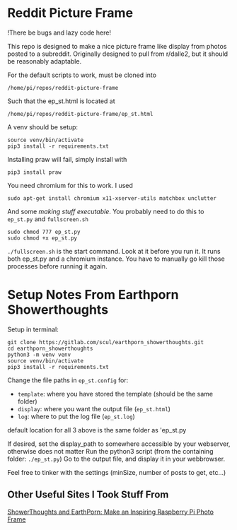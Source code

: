 # Reddit Picture Frame
!There be bugs and lazy code here!


This repo is designed to make a nice picture frame like display from photos posted to a subreddit. Originally designed to pull from r/dalle2, but it should be reasonably adaptable.

For the default scripts to work, must be cloned into

```/home/pi/repos/reddit-picture-frame```

Such that the ep_st.html is located at

```/home/pi/repos/reddit-picture-frame/ep_st.html```


A venv should be setup:

```python3 -m venv venv
source venv/bin/activate
pip3 install -r requirements.txt
```

Installing praw will fail, simply install with

```pip3 install praw```


You need chromium for this to work. I used

```sudo apt-get install chromium x11-xserver-utils matchbox unclutter```

And some *making stuff executable*. You probably need to do this to ```ep_st.py``` and ```fullscreen.sh```

```
sudo chmod 777 ep_st.py
sudo chmod +x ep_st.py
```

```./fullscreen.sh``` is the start command. Look at it before you run it. It runs both ep_st.py and a chromium instance. You have to manually go kill those processes before running it again.


# Setup Notes From Earthporn Showerthoughts

Setup in terminal:
```shell
git clone https://gitlab.com/scul/earthporn_showerthoughts.git
cd earthporn_showerthoughts 
python3 -m venv venv
source venv/bin/activate
pip3 install -r requirements.txt
```

Change the file paths in `ep_st.config` for:
- `template`: where you have stored the template (should be the same folder)
- `display`:  where you want the output file (`ep_st.html`)
- `log`:      where to put the log file (`ep_st.log`)  

default location for all 3 above is the same folder as 'ep_st.py

If desired, set the display_path to somewhere accessible by your webserver, otherwise does not matter
Run the python3 script (from the containing folder: `./ep_st.py`)
Go to the output file, and display it in your webbrowser.

Feel free to tinker with the settings (minSize, number of posts to get, etc...)

## Other Useful Sites I Took Stuff From

[ShowerThoughts and EarthPorn: Make an Inspiring Raspberry Pi Photo Frame](https://www.makeuseof.com/tag/showerthoughts-earthporn-make-inspiring-raspberry-pi-photo-frame/)
